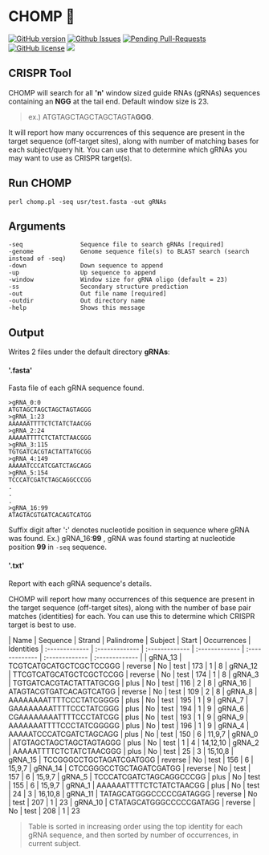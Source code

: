 # CHOMP 🐊


[![GitHub version](https://badge.fury.io/gh/bretonics%2FCHOMP.svg)](http://badge.fury.io/gh/bretonics%2FCHOMP)
[![Github Issues](http://githubbadges.herokuapp.com/bretonics/CHOMP/issues)](https://github.com/bretonics/CHOMP/issues)
[![Pending Pull-Requests](http://githubbadges.herokuapp.com/bretonics/CHOMP/pulls)](https://github.com/bretonics/CHOMP/pulls)
[![GitHub license](https://img.shields.io/badge/License-MIT-red.svg)](https://bretonics.mit-license.org/)
![](https://reposs.herokuapp.com/?path=bretonics/CHOMP&color=lightgrey)



CRISPR Tool
---

CHOMP will search for all **'n'** window sized guide RNAs (gRNAs) sequences containing an **NGG**  at the tail end. Default window size is 23.

> ex.) ATGTAGCTAGCTAGCTAGTA**GGG**.

It will report how many occurrences of this sequence are present in the target sequence (off-target sites), along with number of matching bases for each subject/query hit. You can use that to determine which gRNAs you may want to use as CRISPR target(s).


## Run CHOMP
    perl chomp.pl -seq usr/test.fasta -out gRNAs


## Arguments
    -seq                Sequence file to search gRNAs [required]
    -genome             Genome sequence file(s) to BLAST search (search instead of -seq)
    -down               Down sequence to append
    -up                 Up sequence to append
    -window             Window size for gRNA oligo (default = 23)
    -ss                 Secondary structure prediction
    -out                Out file name [required]
    -outdir             Out directory name
    -help               Shows this message


## Output
Writes 2 files under the default directory **gRNAs**:

#### **'.fasta'**
Fasta file of each gRNA sequence found.

    >gRNA_0:0
    ATGTAGCTAGCTAGCTAGTAGGG
    >gRNA_1:23
    AAAAAATTTTCTCTATCTAACGG
    >gRNA_2:24
    AAAAATTTTCTCTATCTAACGGG
    >gRNA_3:115
    TGTGATCACGTACTATTATGCGG
    >gRNA_4:149
    AAAAATCCCATCGATCTAGCAGG
    >gRNA_5:154
    TCCCATCGATCTAGCAGGCCCGG
    .
    .
    .
    >gRNA_16:99
    ATAGTACGTGATCACAGTCATGG

Suffix digit after '**:**' denotes nucleotide position in sequence where gRNA was found. Ex.) gRNA_16:**99**
, gRNA was found starting at nucleotide position **99** in `-seq` sequence.


#### **'.txt'**
Report with each gRNA sequence's details.

CHOMP will report how many occurrences of this sequence are present in the target sequence (off-target sites), along with the number of base pair matches (identities) for each. You can use this to determine which CRISPR target is best to use.

| Name | Sequence | Strand | Palindrome | Subject | Start | Occurrences | Identities
| :------------- | :------------- | :------------- | :------------- | :------------- | :------------- | :------------- |
| gRNA_13 | TCGTCATGCATGCTCGCTCCGGG | reverse | No | test | 173 | 1 | 8
| gRNA_12 | TTCGTCATGCATGCTCGCTCCGG | reverse | No | test | 174 | 1 | 8
| gRNA_3 | TGTGATCACGTACTATTATGCGG | plus | No | test | 116 | 2 | 8
| gRNA_16 | ATAGTACGTGATCACAGTCATGG | reverse | No | test | 109 | 2 | 8
| gRNA_8 | AAAAAAAATTTTCCCTATCGGGG | plus | No | test | 195 | 1 | 9
| gRNA_7 | GAAAAAAAATTTTCCCTATCGGG | plus | No | test | 194 | 1 | 9
| gRNA_6 | CGAAAAAAAATTTTCCCTATCGG | plus | No | test | 193 | 1 | 9
| gRNA_9 | AAAAAAATTTTCCCTATCGGGGG | plus | No | test | 196 | 1 | 9
| gRNA_4 | AAAAATCCCATCGATCTAGCAGG | plus | No | test | 150 | 6 | 11,9,7
| gRNA_0 | ATGTAGCTAGCTAGCTAGTAGGG | plus | No | test | 1 | 4 | 14,12,10
| gRNA_2 | AAAAATTTTCTCTATCTAACGGG | plus | No | test | 25 | 3 | 15,10,8
| gRNA_15 | TCCGGGCCTGCTAGATCGATGGG | reverse | No | test | 156 | 6 | 15,9,7
| gRNA_14 | CTCCGGGCCTGCTAGATCGATGG | reverse | No | test | 157 | 6 | 15,9,7
| gRNA_5 | TCCCATCGATCTAGCAGGCCCGG | plus | No | test | 155 | 6 | 15,9,7
| gRNA_1 | AAAAAATTTTCTCTATCTAACGG | plus | No | test | 24 | 3 | 16,10,8
| gRNA_11 | TATAGCATGGGCCCCCGATAGGG | reverse | No | test | 207 | 1 | 23
| gRNA_10 | CTATAGCATGGGCCCCCGATAGG | reverse | No | test | 208 | 1 | 23


>Table is sorted in increasing order using the top identity for each gRNA sequence, and then sorted by number of occurrences, in current subject.
